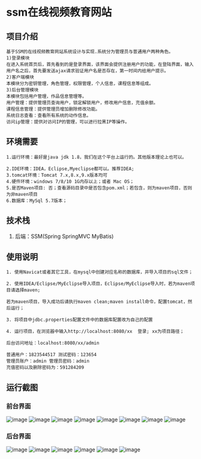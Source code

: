 # ssm在线视频教育网站
## 项目介绍
```
基于SSM的在线视频教育网站系统设计与实现.系统分为管理员与普通用户两种角色。
1)登录模块
在进入系统首页后，首先看到的是登录界面，该界面会提供注册用户的功能，在登陆界面，输入用户名之后，首先要发送ajax请求验证用户名是否存在，第一时间内给用户提示。
2)客户端模块
本模块分为密钥管理，角色管理，权限管理，个人信息，课程信息等组成。
3)后台管理模块
本模块包括用户管理，作品信息管理等。 
用户管理：提供管理员查询用户，锁定解锁用户，修改用户信息，充值余额。 
课程信息管理：提供管理员增加删除修改功能。 
系统日志查看：查看所有系统的动作信息。 
访问ip管理：提供对访问IP的管理，可以进行拉黑IP等操作。
```
## 环境需要
```
1.运行环境：最好是java jdk 1.8，我们在这个平台上运行的。其他版本理论上也可以。

2.IDE环境：IDEA，Eclipse,Myeclipse都可以。推荐IDEA;
3.tomcat环境：Tomcat 7.x,8.x,9.x版本均可
4.硬件环境：windows 7/8/10 1G内存以上；或者 Mac OS；
5.是否Maven项目: 否；查看源码目录中是否包含pom.xml；若包含，则为maven项目，否则为非maven项目
6.数据库：MySql 5.7版本；
```
## 技术栈
1. 后端：SSM(Spring SpringMVC MyBatis)

## 使用说明
```
1. 使用Navicat或者其它工具，在mysql中创建对应名称的数据库，并导入项目的sql文件；

2. 使用IDEA/Eclipse/MyEclipse导入项目，Eclipse/MyEclipse导入时，若为maven项目请选择maven;

若为maven项目，导入成功后请执行maven clean;maven install命令，配置tomcat，然后运行；

3. 将项目中jdbc.properties配置文件中的数据库配置改为自己的配置

4. 运行项目，在浏览器中输入http://localhost:8080/xx  登录; xx为项目路径；

后台访问地址：localhost:8080/xx/admin

普通用户：1823544517 测试密码：123654
管理员账户：admin 管理员密码：admin
充值密码以及删除密码为：591284209
```

## 运行截图

### 前台界面
![image](https://github.com/hanmeng1989/online-video-education-website/blob/main/images/01%E9%A6%96%E9%A1%B5.jpeg)
![image](https://github.com/hanmeng1989/online-video-education-website/blob/main/images/02%E7%94%A8%E6%88%B7%E7%99%BB%E9%99%86%E5%90%8E%E9%A6%96%E9%A1%B5.jpeg)
![image](https://github.com/hanmeng1989/online-video-education-website/blob/main/images/03用户登录.jpeg)
![image](https://github.com/hanmeng1989/online-video-education-website/blob/main/images/个人信息修改.jpeg)
![image](https://github.com/hanmeng1989/online-video-education-website/blob/main/images/发表评价.jpeg)
![image](https://github.com/hanmeng1989/online-video-education-website/blob/main/images/查看我的订阅.jpeg)
![image](https://github.com/hanmeng1989/online-video-education-website/blob/main/images/查看视频.jpeg)
![image](https://github.com/hanmeng1989/online-video-education-website/blob/main/images/订阅视频.jpeg)
### 后台界面
![image](https://github.com/hanmeng1989/online-video-education-website/blob/main/images/background/01管理员登录.jpeg)
![image](https://github.com/hanmeng1989/online-video-education-website/blob/main/images/background/ip管理.jpeg)
![image](https://github.com/hanmeng1989/online-video-education-website/blob/main/images/background/上传课程视频.jpeg)
![image](https://github.com/hanmeng1989/online-video-education-website/blob/main/images/background/操作日志管理.jpeg)
![image](https://github.com/hanmeng1989/online-video-education-website/blob/main/images/background/用户管理.jpeg)
![image](https://github.com/hanmeng1989/online-video-education-website/blob/main/images/background/课程管理.jpeg)




